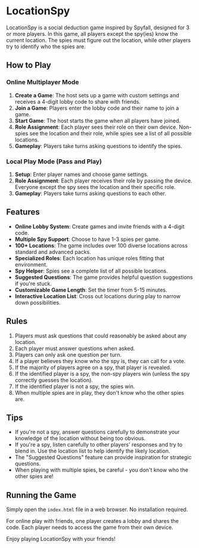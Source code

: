 # LocationSpy

LocationSpy is a social deduction game inspired by Spyfall, designed for 3 or more players. In this game, all players except the spy(ies) know the current location. The spies must figure out the location, while other players try to identify who the spies are.

## How to Play

### Online Multiplayer Mode
1. **Create a Game**: The host sets up a game with custom settings and receives a 4-digit lobby code to share with friends.
2. **Join a Game**: Players enter the lobby code and their name to join a game.
3. **Start Game**: The host starts the game when all players have joined.
4. **Role Assignment**: Each player sees their role on their own device. Non-spies see the location and their role, while spies see a list of all possible locations.
5. **Gameplay**: Players take turns asking questions to identify the spies.
  
### Local Play Mode (Pass and Play)
1. **Setup**: Enter player names and choose game settings.
2. **Role Assignment**: Each player receives their role by passing the device. Everyone except the spy sees the location and their specific role.
3. **Gameplay**: Players take turns asking questions to each other.

## Features

- **Online Lobby System**: Create games and invite friends with a 4-digit code.
- **Multiple Spy Support**: Choose to have 1-3 spies per game.
- **100+ Locations**: The game includes over 100 diverse locations across standard and advanced packs.
- **Specialized Roles**: Each location has unique roles fitting that environment.
- **Spy Helper**: Spies see a complete list of all possible locations.
- **Suggested Questions**: The game provides helpful question suggestions if you're stuck.
- **Customizable Game Length**: Set the timer from 5-15 minutes.
- **Interactive Location List**: Cross out locations during play to narrow down possibilities.

## Rules

1. Players must ask questions that could reasonably be asked about any location.
2. Each player must answer questions when asked.
3. Players can only ask one question per turn.
4. If a player believes they know who the spy is, they can call for a vote.
5. If the majority of players agree on a spy, that player is revealed.
6. If the identified player is a spy, the non-spy players win (unless the spy correctly guesses the location).
7. If the identified player is not a spy, the spies win.
8. When multiple spies are in play, they don't know who the other spies are.

## Tips

- If you're not a spy, answer questions carefully to demonstrate your knowledge of the location without being too obvious.
- If you're a spy, listen carefully to other players' responses and try to blend in. Use the location list to help identify the likely location.
- The "Suggested Questions" feature can provide inspiration for strategic questions.
- When playing with multiple spies, be careful - you don't know who the other spies are!

## Running the Game

Simply open the `index.html` file in a web browser. No installation required.

For online play with friends, one player creates a lobby and shares the code. Each player needs to access the game from their own device.

Enjoy playing LocationSpy with your friends! 